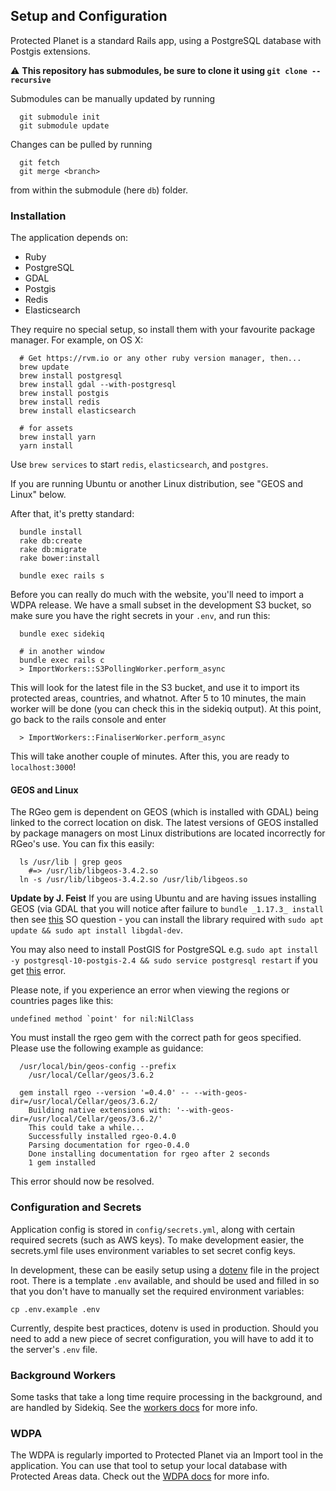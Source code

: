 ## Setup and Configuration

Protected Planet is a standard Rails app, using a PostgreSQL database with
Postgis extensions.

⚠️ **This repository has submodules, be sure to clone it using `git clone --recursive`**

Submodules can be manually updated by running
```
  git submodule init
  git submodule update
```
Changes can be pulled by running
```
  git fetch
  git merge <branch>
```
from within the submodule (here `db`) folder.

### Installation

The application depends on:

* Ruby
* PostgreSQL
* GDAL
* Postgis
* Redis
* Elasticsearch

They require no special setup, so install them with your favourite
package manager. For example, on OS X:

```
  # Get https://rvm.io or any other ruby version manager, then...
  brew update
  brew install postgresql
  brew install gdal --with-postgresql
  brew install postgis
  brew install redis
  brew install elasticsearch

  # for assets
  brew install yarn
  yarn install
```

Use `brew services` to start `redis`, `elasticsearch`, and `postgres`.

If you are running Ubuntu or another Linux distribution, see "GEOS and
Linux" below.

After that, it's pretty standard:

```
  bundle install
  rake db:create
  rake db:migrate
  rake bower:install

  bundle exec rails s
```

Before you can really do much with the website, you'll need to import
a WDPA release. We have a small subset in the development S3 bucket,
so make sure you have the right secrets in your `.env`, and run this:

```
  bundle exec sidekiq

  # in another window
  bundle exec rails c
  > ImportWorkers::S3PollingWorker.perform_async
```

This will look for the latest file in the S3 bucket, and use it to import
its protected areas, countries, and whatnot. After 5 to 10 minutes, the main
worker will be done (you can check this in the sidekiq output). At this point,
go back to the rails console and enter

```
  > ImportWorkers::FinaliserWorker.perform_async
```
This will take another couple of minutes. After this, you are ready to `localhost:3000`!


#### GEOS and Linux

The RGeo gem is dependent on GEOS (which is installed with GDAL) being
linked to the correct location on disk. The latest versions of GEOS
installed by package managers on most Linux distributions are located
incorrectly for RGeo's use. You can fix this easily:

```
  ls /usr/lib | grep geos
    #=> /usr/lib/libgeos-3.4.2.so
  ln -s /usr/lib/libgeos-3.4.2.so /usr/lib/libgeos.so
```

**Update by J. Feist**
If you are using Ubuntu and are having issues installing GEOS (via GDAL that you will notice after failure to `bundle _1.17.3_ install` then see [this](https://stackoverflow.com/questions/12141422/error-gdal-config-not-found) SO question - you can install the library required with `sudo apt update && sudo apt install libgdal-dev`.

You may also need to install PostGIS for PostgreSQL e.g. `sudo apt install -y postgresql-10-postgis-2.4 && sudo service postgresql restart` if you get [this](https://gis.stackexchange.com/questions/271394/error-could-not-access-file-libdir-postgis-2-4-no-such-file-or-directory?newreg=ced3ebbc15f444e6b6fd0b64f7a8775b) error.

Please note, if you experience an error when viewing the regions or countries pages like this:

```
undefined method `point' for nil:NilClass
```

You must install the rgeo gem with the correct path for geos specified. Please use the following example as guidance:

```
  /usr/local/bin/geos-config --prefix
    /usr/local/Cellar/geos/3.6.2

  gem install rgeo --version '=0.4.0' -- --with-geos-dir=/usr/local/Cellar/geos/3.6.2/
    Building native extensions with: '--with-geos-dir=/usr/local/Cellar/geos/3.6.2/'
    This could take a while...
    Successfully installed rgeo-0.4.0
    Parsing documentation for rgeo-0.4.0
    Done installing documentation for rgeo after 2 seconds
    1 gem installed
```

This error should now be resolved.

### Configuration and Secrets

Application config is stored in `config/secrets.yml`, along with certain
required secrets (such as AWS keys). To make development easier, the
secrets.yml file uses environment variables to set secret config keys.

In development, these can be easily setup using a
[dotenv](https://github.com/bkeepers/dotenv) file in the project root.
There is a template `.env` available, and should be used and filled in so
that you don't have to manually set the required environment variables:

```
cp .env.example .env
```

Currently, despite best practices, dotenv is used in production. Should
you need to add a new piece of secret configuration, you will have to
add it to the server's `.env` file.

### Background Workers

Some tasks that take a long time require processing in the background,
and are handled by Sidekiq. See the [workers docs](workers.md) for more
info.

### WDPA

The WDPA is regularly imported to Protected Planet via an Import tool in
the application. You can use that tool to setup your local database with
Protected Areas data. Check out the [WDPA docs](wdpa.md) for more info.
